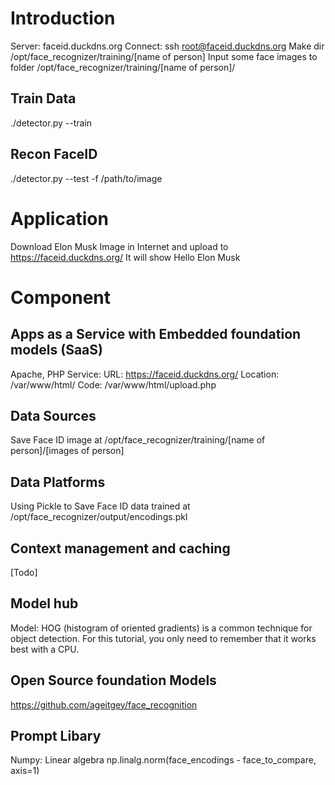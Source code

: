 # Introduction

Server: faceid.duckdns.org
Connect: ssh root@faceid.duckdns.org
Make dir /opt/face_recognizer/training/[name of person]
Input some face images to folder /opt/face_recognizer/training/[name of person]/
## Train Data
./detector.py --train

## Recon FaceID
./detector.py --test -f /path/to/image


# Application
Download Elon Musk Image in Internet and upload to https://faceid.duckdns.org/
It will show Hello Elon Musk


# Component

## Apps as a Service with Embedded foundation models (SaaS)
Apache, PHP Service:
URL: https://faceid.duckdns.org/
Location: /var/www/html/
Code: /var/www/html/upload.php

## Data Sources
Save Face ID image at /opt/face_recognizer/training/[name of person]/[images of person]

## Data Platforms
Using Pickle to Save Face ID data trained at /opt/face_recognizer/output/encodings.pkl

## Context management and caching
[Todo]

## Model hub
Model: HOG (histogram of oriented gradients) is a common technique for object detection. For this tutorial, you only need to remember that it works best with a CPU.


## Open Source foundation Models
https://github.com/ageitgey/face_recognition

## Prompt Libary
Numpy: Linear algebra
np.linalg.norm(face_encodings - face_to_compare, axis=1)
